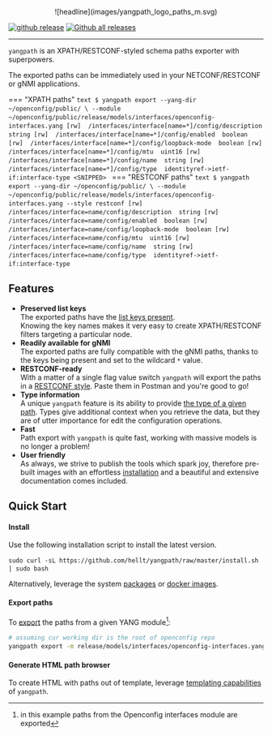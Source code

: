 <nbsp/>
<p style="text-align:center;">![headline](images/yangpath_logo_paths_m.svg)</p>

[![github release](https://img.shields.io/github/release/hellt/yangpath.svg?style=flat-square&color=00c9ff&labelColor=bec8d2)](https://github.com/hellt/yangpath/releases/)
[![Github all releases](https://img.shields.io/github/downloads/hellt/yangpath/total.svg?style=flat-square&color=00c9ff&labelColor=bec8d2)](https://github.com/hellt/yangpath/releases/)

---

`yangpath` is an XPATH/RESTCONF-styled schema paths exporter with superpowers.

The exported paths can be immediately used in your NETCONF/RESTCONF or gNMI applications.

=== "XPATH paths"
    ```text
    $ yangpath export --yang-dir ~/openconfig/public/ \
                      --module ~/openconfig/public/release/models/interfaces/openconfig-interfaces.yang
    [rw]  /interfaces/interface[name=*]/config/description  string
    [rw]  /interfaces/interface[name=*]/config/enabled  boolean
    [rw]  /interfaces/interface[name=*]/config/loopback-mode  boolean
    [rw]  /interfaces/interface[name=*]/config/mtu  uint16
    [rw]  /interfaces/interface[name=*]/config/name  string
    [rw]  /interfaces/interface[name=*]/config/type  identityref->ietf-if:interface-type
    <SNIPPED>
    ```
=== "RESTCONF paths"
    ```text
    $ yangpath export --yang-dir ~/openconfig/public/ \
                      --module ~/openconfig/public/release/models/interfaces/openconfig-interfaces.yang
                      --style restconf
    [rw]  /interfaces/interface=name/config/description  string
    [rw]  /interfaces/interface=name/config/enabled  boolean
    [rw]  /interfaces/interface=name/config/loopback-mode  boolean
    [rw]  /interfaces/interface=name/config/mtu  uint16
    [rw]  /interfaces/interface=name/config/name  string
    [rw]  /interfaces/interface=name/config/type  identityref->ietf-if:interface-type
    ```

## Features
* **Preserved list keys**  
    The exported paths have the [list keys present](about-paths.md#keys-in-paths).  
    Knowing the key names makes it very easy to create XPATH/RESTCONF filters targeting a particular node.  
* **Readily available for gNMI**  
    The exported paths are fully compatible with the gNMI paths, thanks to the keys being present and set to the wildcard `*` value.
* **RESTCONF-ready**  
    With a matter of a single flag value switch `yangpath` will export the paths in a [RESTCONF style](about-paths.md#path-styles). Paste them in Postman and you're good to go!
* **Type information**  
    A unique `yangpath` feature is its ability to provide [the type of a given path](about-paths.md#types). Types give additional context when you retrieve the data, but they are of utter importance for edit the configuration operations.
* **Fast**  
    Path export with `yangpath` is quite fast, working with massive models is no longer a problem!
* **User friendly**  
    As always, we strive to publish the tools which spark joy, therefore pre-built images with an effortless [installation](#install) and a beautiful and extensive documentation comes included.

## Quick Start

#### Install
Use the following installation script to install the latest version.
```
sudo curl -sL https://github.com/hellt/yangpath/raw/master/install.sh | sudo bash
```
Alternatively, leverage the system [packages](install.md#package-managers) or [docker images](install.md#docker).

#### Export paths
To [export](export.md) the paths from a given YANG module[^1]:
```bash
# assuming cur working dir is the root of openconfig repo
yangpath export -m release/models/interfaces/openconfig-interfaces.yang
```

#### Generate HTML path browser
To create HTML with paths out of template, leverage [templating capabilities](html-template.md) of `yangpath`.

[^1]: in this example paths from the Openconfig interfaces module are exported